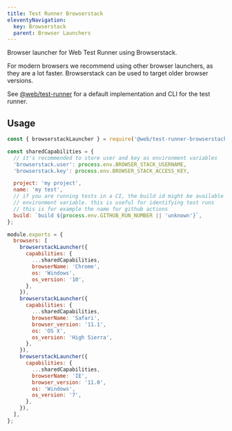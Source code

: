 ```yaml
---
title: Test Runner Browserstack
eleventyNavigation:
  key: Browserstack
  parent: Browser Launchers
---
```


Browser launcher for Web Test Runner using Browserstack.

For modern browsers we recommend using other browser launchers, as they are a lot faster. Browserstack can be used to target older browser versions.

See [@web/test-runner](https://github.com/modernweb-dev/web/tree/master/packages/test-runner) for a default implementation and CLI for the test runner.

## Usage

```js
const { browserstackLauncher } = require('@web/test-runner-browserstack');

const sharedCapabilities = {
  // it's recommended to store user and key as environment variables
  'browserstack.user': process.env.BROWSER_STACK_USERNAME,
  'browserstack.key': process.env.BROWSER_STACK_ACCESS_KEY,

  project: 'my project',
  name: 'my test',
  // if you are running tests in a CI, the build id might be available as an
  // environment variable. this is useful for identifying test runs
  // this is for example the name for github actions
  build: `build ${process.env.GITHUB_RUN_NUMBER || 'unknown'}`,
};

module.exports = {
  browsers: [
    browserstackLauncher({
      capabilities: {
        ...sharedCapabilities,
        browserName: 'Chrome',
        os: 'Windows',
        os_version: '10',
      },
    }),
    browserstackLauncher({
      capabilities: {
        ...sharedCapabilities,
        browserName: 'Safari',
        browser_version: '11.1',
        os: 'OS X',
        os_version: 'High Sierra',
      },
    }),
    browserstackLauncher({
      capabilities: {
        ...sharedCapabilities,
        browserName: 'IE',
        browser_version: '11.0',
        os: 'Windows',
        os_version: '7',
      },
    }),
  ],
};
```
